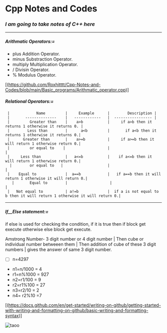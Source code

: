 #  Cpp Notes and Codes

### _**I am going to take notes of C++ here**_
-------------------------------------------------------------------------
#####  _**Arithmatic Operators:=**_
-    plus          Addition Operator.
-    minus          Substraction Operator.
-    multiply          Multiplication Operator.
-    /          Divisin Operator.
-    %          Modulus Operator.

[(https://github.com/Roxhitttt/Cpp-Notes-and-Codes/blob/main/Basic_programs/Arithmatic_operator.cpp)]


##### _**Relational Operators:=**_
     |            Name         |     Example      |        Description |
     |       --------------    |   ------------   |  ----------------- |
     |         Greater than    |    a>b           |     if a>b then it returns 1 otherwise it returns 0. |
     |        Less than        |      a<b         |       if a<b then it returns 1 otherwise it returns 0.|
     |      Greater than       |    a>=b          |     if a>=b then it will return 1 otherwise return 0.|
     |         or equal to    |                   |                                                      |
     |     Less than           |   a<=b           |    if a<=b then it will return 1 otherwise return 0.|
      |        or equal to   |                    |                                                      |
     |    Equal to             |  a==b            |   if a==b then it will return 1 otherwise it will return 0.|
       |       Equal to        |                   |                                                               |
     |   Not equal to          | a!=b             |  if a is not equal to b then it will return 1 otherwise it will return 0.|

------------------------------------------------------------------------

##### _**If__Else statement:=**_

if else is used for checking the condition, if it is true then if block get execute otherwise else block get execute.
       
Amstrong Number- 3 digit number or 4 digit number | Then cube or individual number betweeen them | Then addition of cube of these 3 digit numbers | gives the answer of same 3 digit number.

- [ ] n=4297
- n1=n/1000    = 4
- r1=n%1000    = 927
- n2=r1/100    = 9
- r2=r1%100    = 27
- n3=r2/10     = 2
- n4= r2%10    =7

[(https://docs.github.com/en/get-started/writing-on-github/getting-started-with-writing-and-formatting-on-github/basic-writing-and-formatting-syntax)]


![taoo](https://user-images.githubusercontent.com/62470301/190870650-c1e368a0-2da5-4e52-86c3-039a3bb1a364.jpg)

